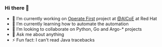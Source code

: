 ### Hi there 👋

- 🔭 I’m currently working on [Operate First](github.com/operate-first) project at [@AICoE](github.com/AiCoE) at Red Hat
- 🌱 I’m currently learning how to automate the automation
- 👯 I’m looking to collaborate on Python, Go and Argo-\* projects
- 💬 Ask me about anything
- ⚡ Fun fact: I can't read Java tracebacks
